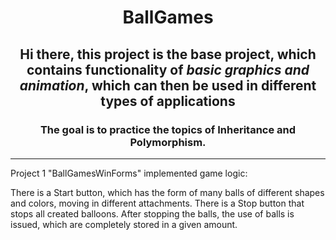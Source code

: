 
<h1 align="center">BallGames</h1>

<h2 align="center">Hi there, this project is the base project, which contains functionality of <i>basic graphics and animation</i>, which can then be used in different types of applications</h2>
<h3 align="center">The goal is to practice the topics of Inheritance and Polymorphism.</h3>

_______________________________________________________________________
Project 1 "BallGamesWinForms" implemented game logic:

There is a Start button, which has the form of many balls of different shapes and colors, moving in different attachments.
There is a Stop button that stops all created balloons. After stopping the balls, the use of balls is issued, which are completely stored in a given amount.
